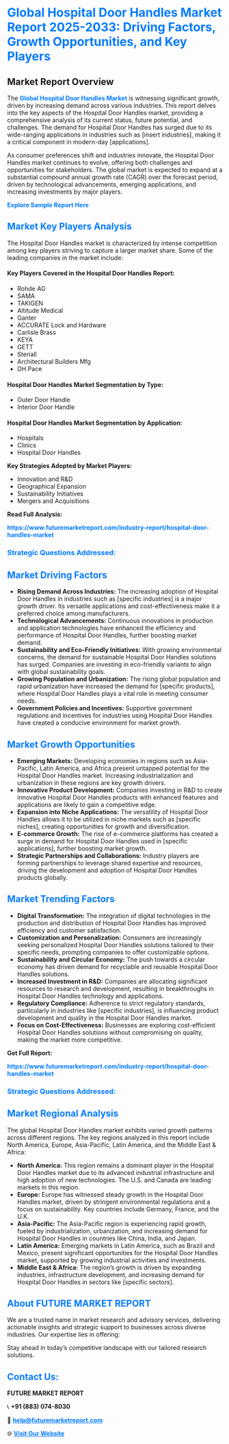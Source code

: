 <h1 style="color: #007BFF;">Global Hospital Door Handles Market Report 2025-2033: Driving Factors, Growth Opportunities, and Key Players</h1>

<section id="overview">
<h2>Market Report Overview</h2>
<p>The <a href="https://www.futuremarketreport.com/industry-report/hospital-door-handles-market" style="color: #007BFF; text-decoration: none;"><strong>Global Hospital Door Handles Market</strong></a> is witnessing significant growth, driven by increasing demand across various industries. This report delves into the key aspects of the Hospital Door Handles market, providing a comprehensive analysis of its current status, future potential, and challenges. The demand for Hospital Door Handles has surged due to its wide-ranging applications in industries such as [insert industries], making it a critical component in modern-day [applications].</p>
<p>As consumer preferences shift and industries innovate, the Hospital Door Handles market continues to evolve, offering both challenges and opportunities for stakeholders. The global market is expected to expand at a substantial compound annual growth rate (CAGR) over the forecast period, driven by technological advancements, emerging applications, and increasing investments by major players.</p>
</section>

<section id="overview">
<p><a href="https://www.futuremarketreport.com/request-sample/reportId=126873" style="color: #007BFF; text-decoration: none;"><strong>Explore Sample Report Here</strong></a></p>
</section>

<section id="key-players">
<h2 style="color: #007BFF;">Market Key Players Analysis</h2>
<p>The Hospital Door Handles market is characterized by intense competition among key players striving to capture a larger market share. Some of the leading companies in the market include:</p>
<h4>Key Players Covered in the Hospital Door Handles Report:</h4>
<ul><li>Rohde AG</li><li>SAMA</li><li>TAKIGEN</li><li>Altitude Medical</li><li>Ganter</li><li>ACCURATE Lock and Hardware</li><li>Carlisle Brass</li><li>KEYA</li><li>GETT</li><li>Steriall</li><li>Architectural Builders Mfg</li><li>DH Pace</li></ul>
<h4>Hospital Door Handles Market Segmentation by Type:</h4>
<ul><li>Outer Door Handle</li><li>Interior Door Handle</li></ul>

<h4>Hospital Door Handles Market Segmentation by Application:</h4>
<ul><li>Hospitals</li><li>Clinics</li><li>Hospital Door Handles</li></ul>
<p><strong>Key Strategies Adopted by Market Players:</strong></p>
<ul>
<li>Innovation and R&D</li>
<li>Geographical Expansion</li>
<li>Sustainability Initiatives</li>
<li>Mergers and Acquisitions</li>
</ul>
</section>

<section>
<p><strong>Read Full Analysis: </strong></p><a href="https://www.futuremarketreport.com/industry-report/hospital-door-handles-market" style="color: #007BFF; text-decoration: none;"><strong>https://www.futuremarketreport.com/industry-report/hospital-door-handles-market</strong></a>
<h3 style="color: #007BFF;">Strategic Questions Addressed:</h3>
</section>

<section id="driving-factors">
<h2 style="color: #007BFF;">Market Driving Factors</h2>
<ul>
<li><strong>Rising Demand Across Industries:</strong> The increasing adoption of Hospital Door Handles in industries such as [specific industries] is a major growth driver. Its versatile applications and cost-effectiveness make it a preferred choice among manufacturers.</li>
<li><strong>Technological Advancements:</strong> Continuous innovations in production and application technologies have enhanced the efficiency and performance of Hospital Door Handles, further boosting market demand.</li>
<li><strong>Sustainability and Eco-Friendly Initiatives:</strong> With growing environmental concerns, the demand for sustainable Hospital Door Handles solutions has surged. Companies are investing in eco-friendly variants to align with global sustainability goals.</li>
<li><strong>Growing Population and Urbanization:</strong> The rising global population and rapid urbanization have increased the demand for [specific products], where Hospital Door Handles plays a vital role in meeting consumer needs.</li>
<li><strong>Government Policies and Incentives:</strong> Supportive government regulations and incentives for industries using Hospital Door Handles have created a conducive environment for market growth.</li>
</ul>
</section>

<section id="growth-opportunities">
<h2 style="color: #007BFF;">Market Growth Opportunities</h2>
<ul>
<li><strong>Emerging Markets:</strong> Developing economies in regions such as Asia-Pacific, Latin America, and Africa present untapped potential for the Hospital Door Handles market. Increasing industrialization and urbanization in these regions are key growth drivers.</li>
<li><strong>Innovative Product Development:</strong> Companies investing in R&D to create innovative Hospital Door Handles products with enhanced features and applications are likely to gain a competitive edge.</li>
<li><strong>Expansion into Niche Applications:</strong> The versatility of Hospital Door Handles allows it to be utilized in niche markets such as [specific niches], creating opportunities for growth and diversification.</li>
<li><strong>E-commerce Growth:</strong> The rise of e-commerce platforms has created a surge in demand for Hospital Door Handles used in [specific applications], further boosting market growth.</li>
<li><strong>Strategic Partnerships and Collaborations:</strong> Industry players are forming partnerships to leverage shared expertise and resources, driving the development and adoption of Hospital Door Handles products globally.</li>
</ul>
</section>

<section id="trending-factors">
<h2 style="color: #007BFF;">Market Trending Factors</h2>
<ul>
<li><strong>Digital Transformation:</strong> The integration of digital technologies in the production and distribution of Hospital Door Handles has improved efficiency and customer satisfaction.</li>
<li><strong>Customization and Personalization:</strong> Consumers are increasingly seeking personalized Hospital Door Handles solutions tailored to their specific needs, prompting companies to offer customizable options.</li>
<li><strong>Sustainability and Circular Economy:</strong> The push towards a circular economy has driven demand for recyclable and reusable Hospital Door Handles solutions.</li>
<li><strong>Increased Investment in R&D:</strong> Companies are allocating significant resources to research and development, resulting in breakthroughs in Hospital Door Handles technology and applications.</li>
<li><strong>Regulatory Compliance:</strong> Adherence to strict regulatory standards, particularly in industries like [specific industries], is influencing product development and quality in the Hospital Door Handles market.</li>
<li><strong>Focus on Cost-Effectiveness:</strong> Businesses are exploring cost-efficient Hospital Door Handles solutions without compromising on quality, making the market more competitive.</li>
</ul>
</section>

<section>
<p><strong>Get Full Report: </strong></p><a href="https://www.futuremarketreport.com/industry-report/hospital-door-handles-market" style="color: #007BFF; text-decoration: none;"><strong>https://www.futuremarketreport.com/industry-report/hospital-door-handles-market</strong></a>
<h3 style="color: #007BFF;">Strategic Questions Addressed:</h3>
</section>


<section id="regional-analysis">
<h2 style="color: #007BFF;">Market Regional Analysis</h2>
<p>The global Hospital Door Handles market exhibits varied growth patterns across different regions. The key regions analyzed in this report include North America, Europe, Asia-Pacific, Latin America, and the Middle East & Africa:</p>
<ul>
<li><strong>North America:</strong> This region remains a dominant player in the Hospital Door Handles market due to its advanced industrial infrastructure and high adoption of new technologies. The U.S. and Canada are leading markets in this region.</li>
<li><strong>Europe:</strong> Europe has witnessed steady growth in the Hospital Door Handles market, driven by stringent environmental regulations and a focus on sustainability. Key countries include Germany, France, and the U.K.</li>
<li><strong>Asia-Pacific:</strong> The Asia-Pacific region is experiencing rapid growth, fueled by industrialization, urbanization, and increasing demand for Hospital Door Handles in countries like China, India, and Japan.</li>
<li><strong>Latin America:</strong> Emerging markets in Latin America, such as Brazil and Mexico, present significant opportunities for the Hospital Door Handles market, supported by growing industrial activities and investments.</li>
<li><strong>Middle East & Africa:</strong> The region’s growth is driven by expanding industries, infrastructure development, and increasing demand for Hospital Door Handles in sectors like [specific sectors].</li>
</ul>
</section>

<footer>
<h2 style="color: #007BFF;">About FUTURE MARKET REPORT</h2>
<p>We are a trusted name in market research and advisory services, delivering actionable insights and strategic support to businesses across diverse industries. Our expertise lies in offering:</p>

<p>Stay ahead in today’s competitive landscape with our tailored research solutions.</p>

<h2 style="color: #007BFF;">Contact Us:</h2>
<p><strong>FUTURE MARKET REPORT</strong></p>
<p>📞 <strong>+91 (883) 074-8030</strong></p>
<p>📧 <strong><a href="mailto:help@futuremarketreport.com" style="color: #007BFF;">help@futuremarketreport.com</a></strong></p>
<p>🌐 <strong><a href="https://www.futuremarketreport.com/" style="color: #007BFF;">Visit Our Website</a></strong></p>
</footer>